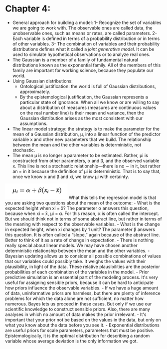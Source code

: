 # Chapter 4:
- General approach for building a model:
1- Recognize the set of variables we are going to work with. The observable ones are called data, the unobservable ones, such as means or rates, are called parameters.
2- Each variable is defined in terms of a probability distribution or in terms of other variables.
3- The combination of variables and their probability distributions defines what it called a *joint generative model*. It can be used to simulate hypothetical observations or to analyze real ones.
- The Gaussian is a member of a family of fundamental natural distributions known as the exponential family. All of the members of this family are important for working science, because they populate our world.
- Using Gaussian distributions:
    - Ontological justification: the world is full of Gaussian distributions, approximately.
    - By the epistemological justification, the Gaussian represents a particular state of ignorance. When all we know or are willing to say about a distribution of measures (measures are continuous values on the real number line) is their mean and variance, then the Gaussian distribution arises as the most consistent with our assumptions.
- The linear model strategy: the strategy is to make the parameter for the mean of a Gaussian distribution, μ, into a linear function of the predictor variable x and other new parameters that we build.  The relationship between the mean and the other variables is deterministic, not stochastic.
- The mean μ is no longer a parameter to be estimated. Rather, μi is constructed from other parameters, α and β, and the observed variable x. This line is not a stochastic relationship—there is no ∼ in it, but rather an = in it because the definition of μi is deterministic. That is to say that, once we know α and β and xi, we know μi with certainty.
<img src = "images/image_1.png" width = "200">
What this tells the regression model is that you are asking two questions about the mean of the outcome:
    - What is the expected height when xi =  ̄x? The parameter α answers this question, because when xi =  ̄x, μi = α. For this reason, α is often called the intercept. But we should think not in terms of some abstract line, but rather in terms of the meaning with respect to the observable variables.
    - What is the change in expected height, when xi changes by 1 unit? The parameter β answers this question. It is often called a “slope,” again because of the abstract line. Better to think of it as a rate of change in expectation.
- There is nothing really special about linear models. We may have chosen another deterministic relationship between the mean and the other variables.
- Bayesian updating allows us to consider all possible combinations of values that our variables could possibly take. It weighs the values with their plausibility, in light of the data. These relative plausibilities are the posterior probabilities of each combination of the variables in the model.
- Prior predictive simulation is an essential part of the modeling process. It's very useful for assigning sensible priors, because it can be hard to anticipate how priors influence the observable variables.
- If we have a huge amount of data, uninformative priors are harmless, but there are plenty of inference problems for which the data alone are not sufficient, no matter how numerous. Bayes lets us proceed in these cases. But only if we use our scientific knowledge to construct sensible priors. Also, there are many analyses in which no amount of data makes the prior irrelevant.
- It's important that your prior not be based on the values in the data, but only on what you know about the data before you see it.
- Exponential distributions are useful priors for scale parameters, parameters that must be positive. Epistemologically, it is the optimal distribution for describing a random variable whose average deviation is the only information we got.
